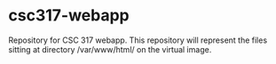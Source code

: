 # csc317-webapp
Repository for CSC 317 webapp. This repository will represent the files sitting at directory /var/www/html/ on the virtual image.
